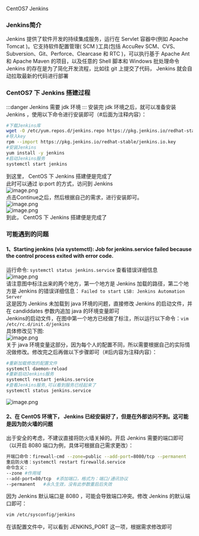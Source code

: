 CentOS7 Jenkins
<a name="aec807aa"></a>
### Jenkins简介
Jenkins 提供了软件开发的持续集成服务，运行在 Servlet 容器中(例如 Apache Tomcat )。它支持软件配置管理( SCM )工具(包括 AccuRev SCM、CVS、Subversion、Git、Perforce、Clearcase 和 RTC )，可以执行基于 Apache Ant 和 Apache Maven 的项目，以及任意的 Shell 脚本和 Windows 批处理命令<br />Jenkins 的存在是为了简化开发流程，比如往 git 上提交了代码， Jenkins 就会自动拉取最新的代码进行部署
<a name="E3QCd"></a>
### CentOS7 下 Jenkins 搭建过程
:::danger
Jenkins 需要 jdk 环境
:::
安装完 jdk 环境之后，就可以准备安装 Jenkins ，使用以下命令进行安装即可（#后面为注释内容）：
```bash
#下载Jenkins库
wget -O /etc/yum.repos.d/jenkins.repo https://pkg.jenkins.io/redhat-stable/jenkins.repo 
#导入key
rpm --import https://pkg.jenkins.io/redhat-stable/jenkins.io.key
#安装Jenkins
yum install -y jenkins
#启动Jenkins服务
systemctl start jenkins
```
到这里， CentOS 下 Jenkins 搭建便是完成了<br />此时可以通过 ip:port 的方式，访问到 Jenkins<br />![image.png](https://cdn.nlark.com/yuque/0/2020/png/396745/1603696080336-f857c477-b636-442e-b8d9-040ed670214d.png#align=left&display=inline&height=685&originHeight=2056&originWidth=3840&size=489340&status=done&style=shadow&width=1280)<br />点击Continue之后，然后根据自己的需求，进行安装即可。<br />![image.png](https://cdn.nlark.com/yuque/0/2020/png/396745/1603696220523-bc15dcff-c8cb-47ec-afbd-0278acb306a7.png#align=left&display=inline&height=687&originHeight=2060&originWidth=3840&size=691353&status=done&style=shadow&width=1280)<br />![image.png](https://cdn.nlark.com/yuque/0/2020/png/396745/1603696578690-a23ef2a4-2716-4e59-91d5-45e3b1244156.png#align=left&display=inline&height=686&originHeight=2057&originWidth=3840&size=558691&status=done&style=shadow&width=1280)<br />到此， CentOS 下 Jenkins 搭建便是完成了
<a name="b07e7c0e"></a>
### 可能遇到的问题
<a name="CKPuz"></a>
#### 1、Starting jenkins (via systemctl): Job for jenkins.service failed because the control process exited with error code.
运行命令: `systemctl status jenkins.service` 查看错误详细信息<br />![image.png](https://cdn.nlark.com/yuque/0/2020/png/396745/1603677278569-39bdc3cf-c5e3-4ddb-ae2a-655d46fe4487.png#align=left&display=inline&height=361&originHeight=1082&originWidth=3323&size=1425913&status=done&style=none&width=1107.6666666666667)<br />请注意图中标注出来的两个地方，第一个地方是 Jenkins 加载的路径，第二个地方是 Jenkins 的错误详细信息： `Failed to start LSB: Jenkins Automation Server`<br />这是因为 Jenkins 未加载到 java 环境的问题，直接修改 Jenkins 的启动文件，并在 candiddates 参数内追加 java 的环境变量即可<br />Jenkins的启动文件，在图中第一个地方已经做了标注，所以运行以下命令：`vim /etc/rc.d/init.d/jenkins`<br />具体修改见下图:<br />![image.png](https://cdn.nlark.com/yuque/0/2020/png/396745/1603677736837-295d1cd4-dcfa-4187-8fae-8c8c42d8add3.png#align=left&display=inline&height=583&originHeight=1750&originWidth=3323&size=2272586&status=done&style=none&width=1107.6666666666667)<br />关于 java 环境变量这部分，因为每个人的配置不同，所以需要根据自己的实际情况做修改。修改完之后再做以下步骤即可（#后内容为注释内容）：
```bash
#重新加载修改的配置文件
systemctl daemon-reload
#重新启动Jenkins服务
systemctl restart jenkins.service
#查看Jenkins服务,可以看到服务已经起来了
systemctl status jenkins.service
```
![image.png](https://cdn.nlark.com/yuque/0/2020/png/396745/1603677774232-38f0295b-aa17-43f7-b68a-7bc694e763a5.png#align=left&display=inline&height=270&originHeight=810&originWidth=3323&size=1041756&status=done&style=none&width=1107.6666666666667)
<a name="RGtHk"></a>
#### 2、在 CentOS 环境下， Jenkins 已经安装好了，但是在外部访问不到。这可能是因为防火墙的问题
出于安全的考虑，不建议直接将防火墙关掉的。开启 Jenkins 需要的端口即可（以开启 8080 端口为例，具体可根据自己需求更改）：
```bash
开端口命令：firewall-cmd --zone=public --add-port=8080/tcp --permanent
重启防火墙：systemctl restart firewalld.service
命令含义：
--zone #作用域
--add-port=80/tcp  #添加端口，格式为：端口/通讯协议
--permanent   #永久生效，没有此参数重启后失效
```
因为 Jenkins 默认端口是 8080 ，可能会导致端口冲突。修改 Jenkins 的默认端口即可： 
```bash
vim /etc/sysconfig/jenkins
```
在该配置文件中，可以看到 JENKINS_PORT 这一项，根据需求修改即可
